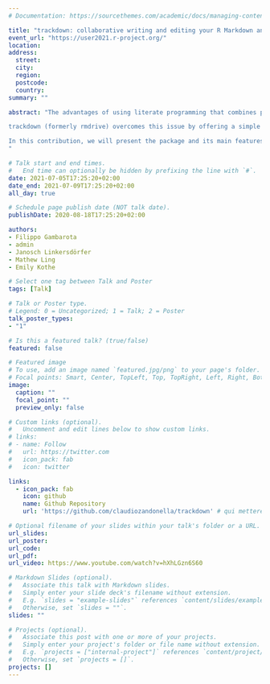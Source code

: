 ```yaml
---
# Documentation: https://sourcethemes.com/academic/docs/managing-content/

title: "trackdown: collaborative writing and editing your R Markdown and Sweave documents in Google Drive"
event_url: "https://user2021.r-project.org/"
location:
address:
  street:
  city:
  region:
  postcode:
  country:
summary: ""

abstract: "The advantages of using literate programming that combines plain-text and code chunks (e.g., R Markdown and Sweave) are well recognized. This allows the creation of rich, high quality, and reproducible documents. However, collaborative writing and editing have always been a bottleneck. Distributed version control systems like git are recommended for collaborative code editing but are far from ideal when working with prose. In the latter cases, other software (e.g, Microsoft Word or Google Docs) offer a more fluent experience, tracking document changes in a simple and intuitive way. When you further consider that collaborators often do not have the same level of programming competence, there does not appear to be an optimal collaborative workflow for writing reproducible documents.

trackdown (formerly rmdrive) overcomes this issue by offering a simple solution to collaborative writing and editing of reproducible documents. Using trackdown, the local R Markdown or Sweave document is uploaded as plain-text in Google Drive allowing other colleagues to contribute to the prose using convenient features like tracking changes and comments. After integrating all authors’ contributions, the edited document is downloaded and rendered locally. This smooth workflow allows taking advantage of the easily readable Markdown and LaTeX plain-text combined with the optimal and well-known text editing experience offered by Google Docs.

In this contribution, we will present the package and its main features. trackdown aims to promote good scientific practices that enhance overall work quality and reproducibility allowing collaborators with no or limited R knowledge to contribute to literate programming workflows.
"

# Talk start and end times.
#   End time can optionally be hidden by prefixing the line with `#`.
date: 2021-07-05T17:25:20+02:00
date_end: 2021-07-09T17:25:20+02:00
all_day: true

# Schedule page publish date (NOT talk date).
publishDate: 2020-08-18T17:25:20+02:00

authors:
- Filippo Gambarota
- admin
- Janosch Linkersdörfer
- Mathew Ling
- Emily Kothe

# Select one tag between Talk and Poster
tags: [Talk]

# Talk or Poster type.
# Legend: 0 = Uncategorized; 1 = Talk; 2 = Poster
talk_poster_types:
- "1"

# Is this a featured talk? (true/false)
featured: false

# Featured image
# To use, add an image named `featured.jpg/png` to your page's folder. 
# Focal points: Smart, Center, TopLeft, Top, TopRight, Left, Right, BottomLeft, Bottom, BottomRight.
image:
  caption: ""
  focal_point: ""
  preview_only: false

# Custom links (optional).
#   Uncomment and edit lines below to show custom links.
# links:
# - name: Follow
#   url: https://twitter.com
#   icon_pack: fab
#   icon: twitter

links:
  - icon_pack: fab
    icon: github
    name: Github Repository
    url: 'https://github.com/claudiozandonella/trackdown' # qui mettere il link alla repository

# Optional filename of your slides within your talk's folder or a URL.
url_slides: 
url_poster:
url_code:
url_pdf: 
url_video: https://www.youtube.com/watch?v=hXhLGzn6S60

# Markdown Slides (optional).
#   Associate this talk with Markdown slides.
#   Simply enter your slide deck's filename without extension.
#   E.g. `slides = "example-slides"` references `content/slides/example-slides.md`.
#   Otherwise, set `slides = ""`.
slides: ""

# Projects (optional).
#   Associate this post with one or more of your projects.
#   Simply enter your project's folder or file name without extension.
#   E.g. `projects = ["internal-project"]` references `content/project/deep-learning/index.md`.
#   Otherwise, set `projects = []`.
projects: []
---
```

